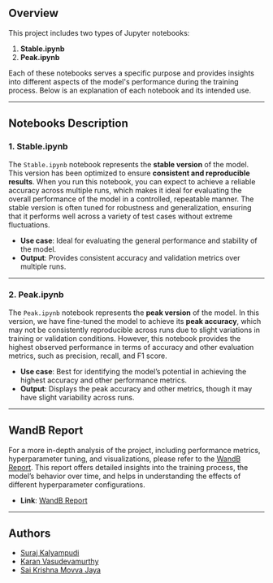 ## Overview
This project includes two types of Jupyter notebooks:
1. **Stable.ipynb** 
2. **Peak.ipynb**

Each of these notebooks serves a specific purpose and provides insights into different aspects of the model's performance during the training process. Below is an explanation of each notebook and its intended use.

---

## Notebooks Description

### 1. **Stable.ipynb**
The `Stable.ipynb` notebook represents the **stable version** of the model. This version has been optimized to ensure **consistent and reproducible results**. When you run this notebook, you can expect to achieve a reliable accuracy across multiple runs, which makes it ideal for evaluating the overall performance of the model in a controlled, repeatable manner. The stable version is often tuned for robustness and generalization, ensuring that it performs well across a variety of test cases without extreme fluctuations.

- **Use case**: Ideal for evaluating the general performance and stability of the model.
- **Output**: Provides consistent accuracy and validation metrics over multiple runs.

---

### 2. **Peak.ipynb**
The `Peak.ipynb` notebook represents the **peak version** of the model. In this version, we have fine-tuned the model to achieve its **peak accuracy**, which may not be consistently reproducible across runs due to slight variations in training or validation conditions. However, this notebook provides the highest observed performance in terms of accuracy and other evaluation metrics, such as precision, recall, and F1 score.

- **Use case**: Best for identifying the model’s potential in achieving the highest accuracy and other performance metrics.
- **Output**: Displays the peak accuracy and other metrics, though it may have slight variability across runs.

---

## WandB Report
For a more in-depth analysis of the project, including performance metrics, hyperparameter tuning, and visualizations, please refer to the [WandB Report](insert-link-here). This report offers detailed insights into the training process, the model’s behavior over time, and helps in understanding the effects of different hyperparameter configurations.

- **Link**: [WandB Report](https://api.wandb.ai/links/karanlvm123-ut-arlington-uta-the-university-of-texas-at-/vas9d2g9)
---

## Authors

- [Suraj Kalyampudi](https://www.github.com/SurajKalyampud)
- [Karan Vasudevamurthy](https://github.com/karanlvm)
- [Sai Krishna Movva Jaya](https://www.github.com/SKrishnaMJ)

